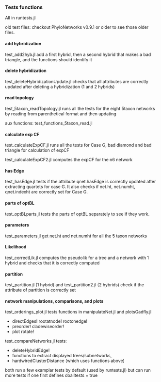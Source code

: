 ### Tests functions
All in runtests.jl

old test files: checkout PhyloNetworks v0.9.1 or older to see those older files.

#### add hybridization

test_add2hyb.jl add a first hybrid, then a second hybrid that
makes a bad triangle, and the
functions should identify it

#### delete hybridization

test_deleteHybridizationUpdate.jl checks that all attributes are correctly updated after deleting a hybridization (1 and 2 hybrids)

#### read topology

test_5taxon_readTopology.jl runs all the tests for the eight 5taxon
networks by reading from parenthetical format and then updating

aux functions: test_functions_5taxon_read.jl

#### calculate exp CF

test_calculateExpCF.jl runs all the tests for Case G, bad diamond and
bad triangle for calculation of expCF

test_calculateExpCF2.jl computes the expCF for the n6 network

#### has Edge

test_hasEdge.jl tests if the attribute qnet.hasEdge is correctly
updated after extracting quartets for case G. It also checks if
net.ht, net.numht, qnet.indexht are correctly set for Case G.

#### parts of optBL

test_optBLparts.jl tests the parts of optBL separately to see if they
work.

#### parameters

test_parameters.jl get net.ht and net.numht for all the 5 taxon networks

#### Likelihood

test_correctLik.jl computes the pseudolik for a tree and a network with 1 hybrid and checks that it is correctly computed

#### partition

test_partition.jl (1 hybrid) and test_partition2.jl (2 hybrids) check if the attribute of partition is correctly set

#### network manipulations, comparisons, and plots

test_orderings_plot.jl tests functions in manipulateNet.jl and plotsGadfly.jl
- directEdges! rootatnode! rootonedge!
- preorder! cladewiseorder!
- plot rotate!

test_compareNetworks.jl tests:
 - deleteHybridEdge!
 - functions to extract displayed trees/subnetworks,
 - hardwiredClusterDistance (which uses functions above)

both run a few examplar tests by default (used by runtests.jl)
but can run more tests if one first defines doalltests = true
